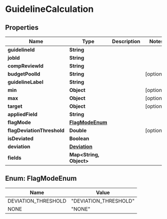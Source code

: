 

# GuidelineCalculation


## Properties

| Name | Type | Description | Notes |
|------------ | ------------- | ------------- | -------------|
|**guidelineId** | **String** |  |  |
|**jobId** | **String** |  |  |
|**compReviewId** | **String** |  |  |
|**budgetPoolId** | **String** |  |  [optional] |
|**guidelineLabel** | **String** |  |  |
|**min** | **Object** |  |  [optional] |
|**max** | **Object** |  |  [optional] |
|**target** | **Object** |  |  [optional] |
|**appliedField** | **String** |  |  |
|**flagMode** | [**FlagModeEnum**](#FlagModeEnum) |  |  |
|**flagDeviationThreshold** | **Double** |  |  [optional] |
|**isDeviated** | **Boolean** |  |  |
|**deviation** | [**Deviation**](Deviation.md) |  |  |
|**fields** | **Map&lt;String, Object&gt;** |  |  |



## Enum: FlagModeEnum

| Name | Value |
|---- | -----|
| DEVIATION_THRESHOLD | &quot;DEVIATION_THRESHOLD&quot; |
| NONE | &quot;NONE&quot; |




